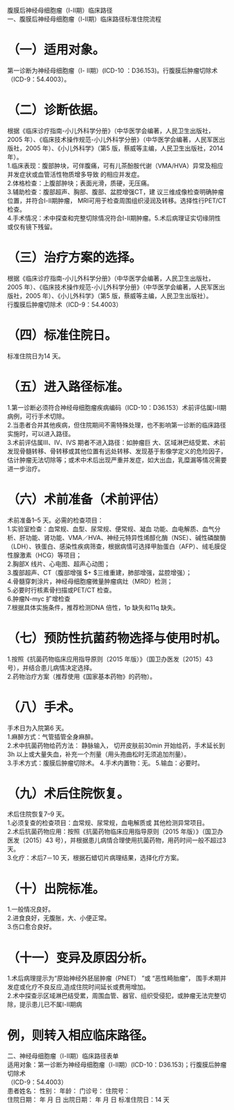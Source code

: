 腹膜后神经母细胞瘤（Ⅰ-Ⅱ期）临床路径  
一、腹膜后神经母细胞瘤（Ⅰ-Ⅱ期）临床路径标准住院流程  
# （一）适用对象。  
第一诊断为神经母细胞瘤（Ⅰ- Ⅱ期）(ICD-10 ：D36.153)。行腹膜后肿瘤切除术（ICD-9：54.4003）。  
# （二）诊断依据。  
根据《临床诊疗指南-小儿外科学分册》（中华医学会编著，人民卫生出版社，2005 年）、《临床技术操作规范-小儿外科学分册》（中华医学会编著，人民军医出版社，2005 年）、《小儿外科学》（第5 版，蔡威等主编，人民卫生出版社，2014 年）。  
1.临床表现：腹部肿块，可伴腹痛，可有儿茶酚胺代谢（VMA/HVA）异常及相应并发症状或血管活性物质增多导致 的相应并发症。  
2.体格检查：上腹部肿块；表面光滑，质硬，无压痛。  
3.辅助检查：腹部超声、胸部、腹部、盆腔增强CT，建 议三维成像检查明确肿瘤位置，并符合Ⅰ-Ⅱ期肿瘤， MRI可用于检查周围组织浸润及转移。选择性行PET/CT 检查。  
4.手术情况：术中探查和完整切除情况符合Ⅰ-Ⅱ期肿瘤。5.术后病理证实切缘阴性或仅有镜下残留。  
# （三）治疗方案的选择。  
根据《临床诊疗指南-小儿外科学分册》（中华医学会编著，人民卫生出版社，2005 年）、《临床技术操作规范-小儿外科学分册》（中华医学会编著，人民军医出版社，2005 年）、《小儿外科学》（第5 版，蔡威等主编，人民卫生出版社）。  
行腹膜后肿瘤切除术（ICD-9：54.4003）  
# （四）标准住院日。  
标准住院日为14 天。  
# （五）进入路径标准。  
1.第一诊断必须符合神经母细胞瘤疾病编码（ICD-10：D36.153）术前评估属Ⅰ-Ⅱ期病例，可行手术切除。  
2.当患者合并其他疾病，但住院期间不需特殊处理，也不影响第一诊断的临床路径实施时，可以进入路径。  
3.术前评估属Ⅲ、Ⅳ、ⅣS 期者不进入路径：如肿瘤巨 大、区域淋巴结受累、术前发现骨髓转移、骨转移或其他位置有远处转移、发现基于影像学定义的危险因子，估计肿瘤无法切除等；或术中术后出现严重并发症，如大出血，乳糜漏等情况需要进一步治疗。  
# （六）术前准备（术前评估）  
术前准备1–5 天。必需的检查项目：  
1.实验室检查：血常规、血型、尿常规、便常规、凝血 功能、血电解质、血气分析、肝功能、肾功能、VMA／HVA、神经元特异性烯醇化酶（NSE）、碱性磷酸酶（LDH）、铁蛋白、感染性疾病筛查，根据病情可选择甲胎蛋白（AFP）、绒毛膜促性腺激素（HCG）等项目；  
2.胸部X 线片、心电图、超声心动图；  
3.腹部超声、CT（腹部增强 $+ $三维重建，肺部增强，盆腔增强）；  
4.骨髓穿刺涂片，神经母细胞瘤微量肿瘤病灶（MRD）检测；  
5.必要时行核素骨扫描或PET/CT 检查。  
6.肿瘤N-myc 扩增检查  
7.根据具体实施条件，推荐检测DNA 倍性，1p 缺失和11q 缺失。  
# （七）预防性抗菌药物选择与使用时机。  
1.按照《抗菌药物临床应用指导原则（2015 年版）》（国卫办医发〔2015〕43 号），并结合患儿病情决定选择。  
2.药物治疗方案（推荐使用《国家基本药物》的药物）。  
# （八）手术。  
手术日为入院第6 天。  
1.麻醉方式：气管插管全身麻醉。  
2.术中抗菌药物给药方法： 静脉输入， 切开皮肤前30min 开始给药，手术延长到3h 以上或大量失血，补充一个剂量（用头孢曲松时无须追加剂量）。  
3.手术方式：腹膜后肿瘤切除术。 4.手术内置物：无。 5.输血：必要时。  
# （九）术后住院恢复。  
术后住院恢复7–9 天。  
1.必须复查的检查项目：血常规、尿常规，血电解质或 其他检测异常项目。  
2.术后抗菌药物应用：按照《抗菌药物临床应用指导原则（2015 年版）》（国卫办医发〔2015〕43 号），并根据患儿病情合理使用抗菌药物，用药时间一般不超过3 天。  
3.化疗：术后7－10 天，根据石蜡切片病理结果，选择化疗方案。  
# （十）出院标准。  
1.一般情况良好。  
2.进食良好，无腹胀，大、小便正常。  
3.伤口愈合良好。  
# （十一）变异及原因分析。  
1.术后病理提示为“原始神经外胚层肿瘤（PNET） ”或 “恶性畸胎瘤”， 围手术期并发症或化疗不良反应,造成住院时间延长或费用增加。  
2.术中探查示区域淋巴结受累，周围血管、器官、组织受侵犯，或肿瘤无法完整切除，提示患儿已不属Ⅰ-Ⅱ期病  
# 例，则转入相应临床路径。  
二、神经母细胞瘤（Ⅰ-Ⅱ期）临床路径表单  
适用对象：第一诊断为神经母细胞瘤（Ⅰ-Ⅱ期）(ICD-10：D36.153)；行腹膜后肿瘤切除术  
（ICD-9：54.4003）  
患者姓名：             性别：     年龄：    门诊号：      住院号：  
住院日期：    年    月    日  出院日期：    年    月    日  标准住院日：14 天  

